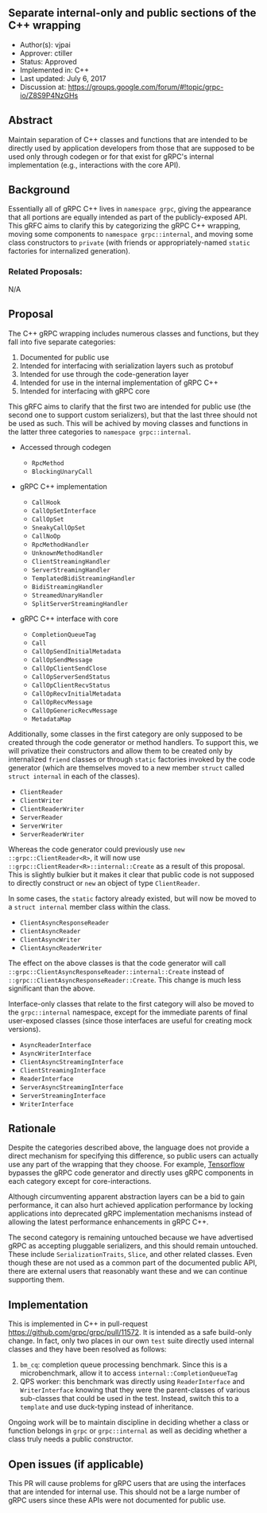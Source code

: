 Separate internal-only and public sections of the C++ wrapping
----
* Author(s): vjpai
* Approver: ctiller
* Status: Approved
* Implemented in: C++
* Last updated: July 6, 2017
* Discussion at: https://groups.google.com/forum/#!topic/grpc-io/Z8S9P4NzGHs

## Abstract

Maintain separation of C++ classes and functions that are intended
to be directly used by application developers from those that are
supposed to be used only through codegen or for that exist for gRPC's
internal implementation (e.g., interactions with the core API).

## Background

Essentially all of gRPC C++ lives in `namespace grpc`, giving the
appearance that all portions are equally intended as part of the
publicly-exposed API. This gRFC aims to clarify this by categorizing
the gRPC C++ wrapping, moving some components to `namespace
grpc::internal`, and moving some class constructors to `private` (with
friends or appropriately-named `static` factories for internalized generation).

### Related Proposals: 

N/A

## Proposal

The C++ gRPC wrapping includes numerous classes and functions, but
they fall into five separate categories:

1. Documented for public use
1. Intended for interfacing with serialization layers such as protobuf
1. Intended for use through the code-generation layer
1. Intended for use in the internal implementation of gRPC C++
1. Intended for interfacing with gRPC core

This gRFC aims to clarify that the first two are intended for public
use (the second one to support custom serializers), but that the last
three should not be used as such. This will be achived by
moving classes and functions in the latter three categories to `namespace
grpc::internal`.

* Accessed through codegen 
  - `RpcMethod`
  - `BlockingUnaryCall`

* gRPC C++ implementation
  - `CallHook`
  - `CallOpSetInterface`
  - `CallOpSet`
  - `SneakyCallOpSet`
  - `CallNoOp`
  - `RpcMethodHandler`
  - `UnknownMethodHandler`
  - `ClientStreamingHandler`
  - `ServerStreamingHandler`
  - `TemplatedBidiStreamingHandler`
  - `BidiStreamingHandler`
  - `StreamedUnaryHandler`
  - `SplitServerStreamingHandler`

* gRPC C++ interface with core
  - `CompletionQueueTag`
  - `Call`
  - `CallOpSendInitialMetadata`
  - `CallOpSendMessage`
  - `CallOpClientSendClose`
  - `CallOpServerSendStatus`
  - `CallOpClientRecvStatus`
  - `CallOpRecvInitialMetadata`
  - `CallOpRecvMessage`
  - `CallOpGenericRecvMessage`
  - `MetadataMap`

Additionally, some classes in the first category are only supposed to
be created through the code generator or method handlers. To support
this, we will privatize their constructors and allow them to be
created only by internalized `friend` classes or through `static`
factories invoked by the code generator (which are themselves moved to
a new member `struct` called `struct internal` in each of the classes).

- `ClientReader`
- `ClientWriter`
- `ClientReaderWriter`
- `ServerReader`
- `ServerWriter`
- `ServerReaderWriter`

Whereas the code generator could previously use `new
::grpc::ClientReader<R>`, it will now use
`::grpc::ClientReader<R>::internal::Create` as a result of this
proposal. This is slightly bulkier but it makes it clear that public
code is not supposed to directly construct or `new` an object of type
`ClientReader`.

In some cases, the `static` factory already existed, but will now be
moved to a `struct internal` member class within the class.

- `ClientAsyncResponseReader`
- `ClientAsyncReader`
- `ClientAsyncWriter`
- `ClientAsyncReaderWriter`

The effect on the above classes is that the code generator will call
`::grpc::ClientAsyncResponseReader::internal::Create` instead of
`::grpc::ClientAsyncResponseReader::Create`. This change is much less
significant than the above.

Interface-only classes that relate to the first category will also be
moved to the `grpc::internal` namespace, except for the immediate
parents of final user-exposed classes (since those interfaces are
useful for creating mock versions).

- `AsyncReaderInterface`
- `AsyncWriterInterface`
- `ClientAsyncStreamingInterface`
- `ClientStreamingInterface`
- `ReaderInterface`
- `ServerAsyncStreamingInterface`
- `ServerStreamingInterface`
- `WriterInterface`

## Rationale

Despite the categories described above, the language does not provide
a direct mechanism for specifying this difference, so public users can
actually use any part of the wrapping that they choose. For example,
[Tensorflow](https://github.com/tensorflow/tensorflow/blob/r1.2/tensorflow/core/distributed_runtime/rpc/grpc_worker_service_impl.h)
bypasses the gRPC code generator and directly uses gRPC components in
each category except for core-interactions.

Although circumventing apparent abstraction layers can be a bid to
gain performance, it can also hurt achieved application performance by
locking applications into deprecated gRPC implementation mechanisms
instead of allowing the latest performance enhancements in gRPC C++.

The second category is remaining untouched because we have advertised
gRPC as accepting pluggable serializers, and this should remain
untouched. These include `SerializationTraits`, `Slice`, and other
related classes. Even though these are not used as a common part of
the documented public API, there are external users that reasonably
want these and we can continue supporting them.

## Implementation

This is implemented in C++ in pull-request
https://github.com/grpc/grpc/pull/11572. It is intended as a safe
build-only change. In fact, only two places in our own `test` suite
directly used internal classes and they have been resolved as follows:

1. `bm_cq`: completion queue processing benchmark. Since this is a
microbenchmark, allow it to access `internal::CompletionQueueTag`
1. QPS worker: this benchmark was directly using
`ReaderInterface` and `WriterInterface` knowing that they were the
parent-classes of various sub-classes that could be used in
the test. Instead, switch this to a `template` and use duck-typing
instead of inheritance.

Ongoing work will be to maintain discipline in deciding whether a
class or function belongs in `grpc` or `grpc::internal` as well as
deciding whether a class truly needs a public constructor.

## Open issues (if applicable)

This PR will cause problems for gRPC users that are using the
interfaces that are intended for internal use. This should not be a
large number of gRPC users since these APIs were not documented for
public use.
